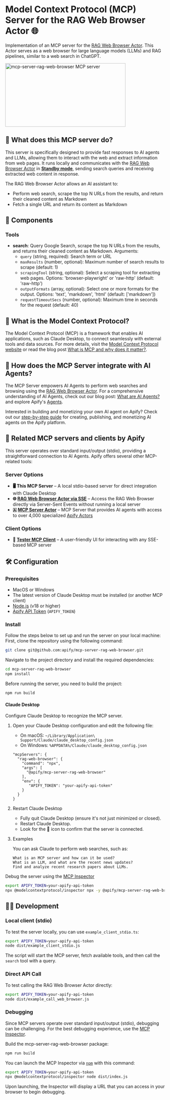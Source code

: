 # Model Context Protocol (MCP) Server for the RAG Web Browser Actor 🌐

Implementation of an MCP server for the [RAG Web Browser Actor](https://apify.com/apify/rag-web-browser).
This Actor serves as a web browser for large language models (LLMs) and RAG pipelines, similar to a web search in ChatGPT.

<a href="https://glama.ai/mcp/servers/sr8xzdi3yv"><img width="380" height="200" src="https://glama.ai/mcp/servers/sr8xzdi3yv/badge" alt="mcp-server-rag-web-browser MCP server" /></a>

## 🎯 What does this MCP server do?

This server is specifically designed to provide fast responses to AI agents and LLMs, allowing them to interact with the web and extract information from web pages.
It runs locally and communicates with the [RAG Web Browser Actor](https://apify.com/apify/rag-web-browser) in [**Standby mode**](https://docs.apify.com/platform/actors/running/standby),
sending search queries and receiving extracted web content in response.

The RAG Web Browser Actor allows an AI assistant to:
- Perform web search, scrape the top N URLs from the results, and return their cleaned content as Markdown
- Fetch a single URL and return its content as Markdown

## 🧱 Components

### Tools

- **search**: Query Google Search, scrape the top N URLs from the results, and returns their cleaned content as Markdown. Arguments:
  - `query` (string, required): Search term or URL
  - `maxResults` (number, optional): Maximum number of search results to scrape (default: 1)
  - `scrapingTool` (string, optional): Select a scraping tool for extracting web pages. Options: 'browser-playwright' or 'raw-http' (default: 'raw-http')
  - `outputFormats` (array, optional): Select one or more formats for the output. Options: 'text', 'markdown', 'html' (default: ['markdown'])
  - `requestTimeoutSecs` (number, optional): Maximum time in seconds for the request (default: 40)

## 🔄 What is the Model Context Protocol?

The Model Context Protocol (MCP) is a framework that enables AI applications, such as Claude Desktop, to connect seamlessly with external tools and data sources.
For more details, visit the [Model Context Protocol website](https://modelcontextprotocol.org/) or read the blog post [What is MCP and why does it matter?](https://blog.apify.com/what-is-model-context-protocol/).

## 🤖 How does the MCP Server integrate with AI Agents?

The MCP Server empowers AI Agents to perform web searches and browsing using the [RAG Web Browser Actor](https://apify.com/apify/rag-web-browser).
For a comprehensive understanding of AI Agents, check out our blog post: [What are AI Agents?](https://blog.apify.com/what-are-ai-agents/) and explore Apify's [Agents](https://apify.com/store/categories/agents).

Interested in building and monetizing your own AI agent on Apify? Check out our [step-by-step guide](https://blog.apify.com/how-to-build-an-ai-agent/) for creating, publishing, and monetizing AI agents on the Apify platform.

## 🔌 Related MCP servers and clients by Apify

This server operates over standard input/output (stdio), providing a straightforward connection to AI Agents. Apify offers several other MCP-related tools:

### Server Options
- **🖥️ This MCP Server** – A local stdio-based server for direct integration with Claude Desktop
- **🌐 [RAG Web Browser Actor via SSE](https://apify.com/apify/rag-web-browser#anthropic-model-context-protocol-mcp-server)** – Access the RAG Web Browser directly via Server-Sent Events without running a local server
- **🇦 [MCP Server Actor](https://apify.com/apify/actors-mcp-server)** – MCP Server that provides AI agents with access to over 4,000 specialized [Apify Actors](https://apify.com/store)

### Client Options
- **💬 [Tester MCP Client](https://apify.com/jiri.spilka/tester-mcp-client)** – A user-friendly UI for interacting with any SSE-based MCP server

## 🛠️ Configuration

### Prerequisites

- MacOS or Windows
- The latest version of Claude Desktop must be installed (or another MCP client)
- [Node.js](https://nodejs.org/en) (v18 or higher)
- [Apify API Token](https://docs.apify.com/platform/integrations/api#api-token) (`APIFY_TOKEN`)

### Install

Follow the steps below to set up and run the server on your local machine:
First, clone the repository using the following command:

```bash
git clone git@github.com:apify/mcp-server-rag-web-browser.git
```

Navigate to the project directory and install the required dependencies:

```bash
cd mcp-server-rag-web-browser
npm install
```

Before running the server, you need to build the project:

```bash
npm run build
```

#### Claude Desktop

Configure Claude Desktop to recognize the MCP server.

1. Open your Claude Desktop configuration and edit the following file:

   - On macOS: `~/Library/Application\ Support/Claude/claude_desktop_config.json`
   - On Windows: `%APPDATA%/Claude/claude_desktop_config.json`

    ```text
    "mcpServers": {
      "rag-web-browser": {
        "command": "npx",
        "args": [
          "@apify/mcp-server-rag-web-browser"
        ],
        "env": {
           "APIFY_TOKEN": "your-apify-api-token"
        }
      }
    }
    ```

2. Restart Claude Desktop

    - Fully quit Claude Desktop (ensure it's not just minimized or closed).
    - Restart Claude Desktop.
    - Look for the 🔌 icon to confirm that the server is connected.

3. Examples

    You can ask Claude to perform web searches, such as:
    ```text
    What is an MCP server and how can it be used?
    What is an LLM, and what are the recent news updates?
    Find and analyze recent research papers about LLMs.
    ```

Debug the server using the [MCP Inspector](https://github.com/modelcontextprotocol/inspector)
```bash
export APIFY_TOKEN=your-apify-api-token
npx @modelcontextprotocol/inspector npx -y @apify/mcp-server-rag-web-browser
```

## 👷🏼 Development

### Local client (stdio)

To test the server locally, you can use `example_client_stdio.ts`:

```bash
export APIFY_TOKEN=your-apify-api-token
node dist/example_client_stdio.js
```

The script will start the MCP server, fetch available tools, and then call the `search` tool with a query.

### Direct API Call

To test calling the RAG Web Browser Actor directly:

```bash
export APIFY_TOKEN=your-apify-api-token
node dist/example_call_web_browser.js
```

### Debugging

Since MCP servers operate over standard input/output (stdio), debugging can be challenging.
For the best debugging experience, use the [MCP Inspector](https://github.com/modelcontextprotocol/inspector).

Build the mcp-server-rag-web-browser package:

```bash
npm run build
```

You can launch the MCP Inspector via [`npm`](https://docs.npmjs.com/downloading-and-installing-node-js-and-npm) with this command:

```bash
export APIFY_TOKEN=your-apify-api-token
npx @modelcontextprotocol/inspector node dist/index.js
```

Upon launching, the Inspector will display a URL that you can access in your browser to begin debugging.
